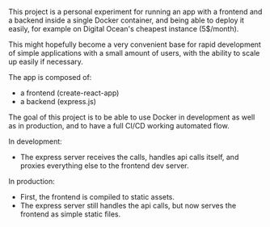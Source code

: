 This project is a personal experiment for running an app with a frontend and a backend inside a single Docker container, and being able to deploy it easily, for example on Digital Ocean's cheapest instance (5$/month).

This might hopefully become a very convenient base for rapid development of simple applications with a small amount of users, with the ability to scale up easily if necessary.

The app is composed of:

- a frontend (create-react-app)
- a backend (express.js)

The goal of this project is to be able to use Docker in development as well as in production, and to have a full CI/CD working automated flow.

In development:

- The express server receives the calls, handles api calls itself, and proxies everything else to the frontend dev server.

In production:

- First, the frontend is compiled to static assets. 
- The express server still handles the api calls, but now serves the frontend as simple static files.
